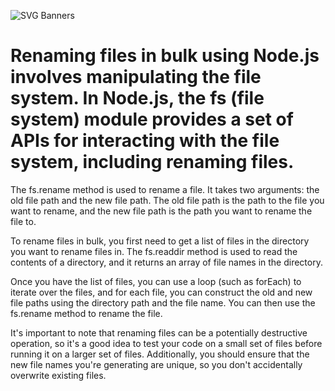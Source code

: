 ![SVG Banners](https://svg-banners.vercel.app/api?type=glitch&text1=BulkRename_nodejs&width=1200&height=200)
# Renaming files in bulk using Node.js involves manipulating the file system. In Node.js, the fs (file system) module provides a set of APIs for interacting with the file system, including renaming files.

The fs.rename method is used to rename a file. It takes two arguments: the old file path and the new file path. The old file path is the path to the file you want to rename, and the new file path is the path you want to rename the file to.

To rename files in bulk, you first need to get a list of files in the directory you want to rename files in. The fs.readdir method is used to read the contents of a directory, and it returns an array of file names in the directory.

Once you have the list of files, you can use a loop (such as forEach) to iterate over the files, and for each file, you can construct the old and new file paths using the directory path and the file name. You can then use the fs.rename method to rename the file.

It's important to note that renaming files can be a potentially destructive operation, so it's a good idea to test your code on a small set of files before running it on a larger set of files. Additionally, you should ensure that the new file names you're generating are unique, so you don't accidentally overwrite existing files.
